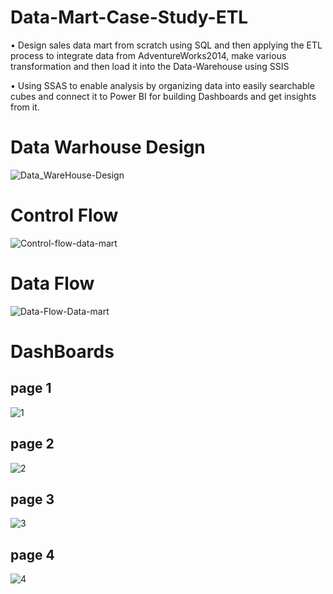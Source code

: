 ﻿# Data-Mart-Case-Study-ETL
•	Design sales data mart from scratch using SQL and then applying the ETL process to integrate data from AdventureWorks2014, make various transformation and then load it into the Data-Warehouse using SSIS 

•	Using SSAS to enable analysis by organizing data into easily searchable cubes and connect it to Power BI for building Dashboards and get insights from it.


# Data Warhouse Design

![Data_WareHouse-Design](https://github.com/Mustafamegahed20/Data-Mart-Case-Study-ETLL/assets/61358936/698fd1ff-b176-4395-8c4c-85494a8d3671)


# Control Flow

![Control-flow-data-mart](https://github.com/Mustafamegahed20/Data-Mart-Case-Study-ETLL/assets/61358936/6c35e43a-8bf0-4692-8d57-b1339ef9d73e)


# Data Flow 

![Data-Flow-Data-mart](https://github.com/Mustafamegahed20/Data-Mart-Case-Study-ETLL/assets/61358936/e2b5e563-fe27-4249-9835-569625201151)


# DashBoards 
## page 1
![1](https://github.com/Mustafamegahed20/Data-Mart-Case-Study-ETLL/assets/61358936/7351df17-3dca-45b4-871a-92b95ee03e1a)
## page 2
![2](https://github.com/Mustafamegahed20/Data-Mart-Case-Study-ETLL/assets/61358936/c42245a7-5cec-48c0-a963-4ca8d3568a68)
## page 3
![3](https://github.com/Mustafamegahed20/Data-Mart-Case-Study-ETLL/assets/61358936/6b2467d3-0621-4b00-8823-1d7ddff63256)
## page 4
![4](https://github.com/Mustafamegahed20/Data-Mart-Case-Study-ETLL/assets/61358936/728cf71b-8097-47c0-a67e-318d3e3555a7)




